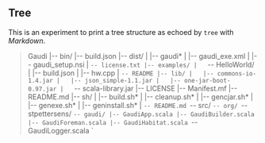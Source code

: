Tree
----

This is an experiment to print a tree structure
as echoed by `tree` with *Markdown*.

>Gaudi
|-- bin/
|-- build.json
|-- dist/
|   |-- gaudi*
|   |-- gaudi_exe.xml
|   |-- gaudi_setup.nsi
|   `-- license.txt
|-- examples/
|   `-- HelloWorld/
|       |-- build.json
|       |-- hw.cpp
|       `-- README
|-- lib/
|   |-- commons-io-1.4.jar
|   |-- json_simple-1.1.jar
|   |-- one-jar-boot-0.97.jar
|   `-- scala-library.jar
|-- LICENSE
|-- Manifest.mf
|-- README.md
|-- sh/
|   |-- build.sh*
|   |-- cleanup.sh*
|   |-- gencjar.sh*
|   |-- genexe.sh*
|   |-- geninstall.sh*
|   `-- README.md
`-- src/
    `-- org/
        `-- stpettersens/
            `-- gaudi/
                |-- GaudiApp.scala
                |-- GaudiBuilder.scala
                |-- GaudiForeman.scala
                |-- GaudiHabitat.scala
                `-- GaudiLogger.scala
`

